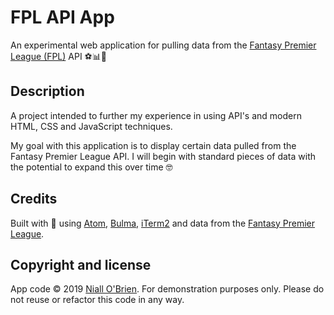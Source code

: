 
# FPL API App

An experimental web application for pulling data from the <a href="https://fantasy.premierleague.com/">Fantasy Premier League (FPL)</a> API ⚽📊🤔

## Description

A project intended to further my experience in using API's and modern HTML, CSS and JavaScript techniques.

My goal with this application is to display certain data pulled from the Fantasy Premier League API. I will begin with standard pieces of data with the potential to expand this over time 🤓

## Credits

Built with 💛 using <a href="https://atom.io">Atom</a>, <a href="https://bulma.io">Bulma</a>, <a href="https://iterm2.com">iTerm2</a> and data from the <a href="https://fantasy.premierleague.com/">Fantasy Premier League</a>.

## Copyright and license

App code &copy; 2019 <a href="https://www.niallobrien.ie/">Niall O'Brien</a>. For demonstration purposes only. Please do not reuse or refactor this code in any way.
